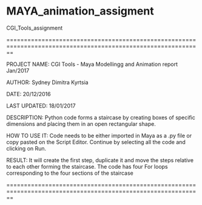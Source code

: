# MAYA_animation_assigment
CGI_Tools_assignment


==============================================================================================================

PROJECT NAME: CGI Tools - Maya Modellingg and Animation report Jan/2017

AUTHOR: Sydney Dimitra Kyrtsia

DATE: 20/12/2016

LAST UPDATED: 18/01/2017

DESCRIPTION: 
Python code forms a staircase by creating boxes of specific dimensions and placing them in an open rectangular shape. 

HOW TO USE IT: 
Code needs to be either imported in Maya as a .py file or copy pasted on the Script Editor.
Continue by selecting all the code and clicking on Run.

RESULT:
It will create the first step, duplicate it and move the steps relative to each other forming the staircase.
The code has four For loops corresponding to the four sections of the staircase

==============================================================================================================
